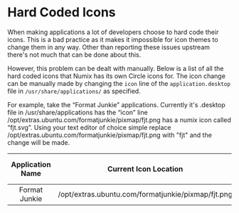 Hard Coded Icons
================

When making applications a lot of developers choose to hard code their icons. This is a bad practice as it makes it impossible for icon themes to change them in any way. Other than reporting these issues upstream there's not much that can be done about this.

However, this problem can be dealt with manually. Below is a list of all the hard coded icons that Numix has its own Circle icons for. The icon change can be manually made by changing the ```icon``` line of the ```application.desktop``` file in ```/usr/share/applications/``` as specified.

For example, take the “Format Junkie” applications. Currently it's .desktop file in /usr/share/applications has the “icon” line /opt/extras.ubuntu.com/formatjunkie/pixmap/fjt.png has a numix icon called “fjt.svg”. Using your text editor of choice simple replace /opt/extras.ubuntu.com/formatjunkie/pixmap/fjt.png with "fjt" and the change will be made.

| Application Name | Current Icon Location | Numix Icon Name |
| :---------------: | :---------------: | :---------------:|
| Format Junkie | /opt/extras.ubuntu.com/formatjunkie/pixmap/fjt.png | fjt |